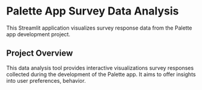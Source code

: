 # Palette App Survey Data Analysis
This Streamlit application visualizes survey response data from the Palette app development project.

## Project Overview
This data analysis tool provides interactive visualizations survey responses collected during the development of the Palette app. It aims to offer insights into user preferences, behavior.
